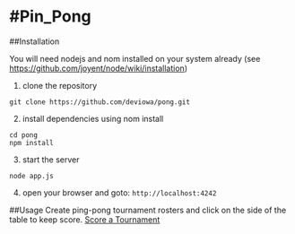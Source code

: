 #Pin_Pong
==========

##Installation

You will need nodejs and nom installed on your system already (see https://github.com/joyent/node/wiki/installation)

1. clone the repository
```
git clone https://github.com/deviowa/pong.git
```

2. install dependencies using nom install
```
cd pong
npm install
```

3. start the server
```
node app.js
```

4. open your browser and goto: `http://localhost:4242`


##Usage 
Create ping-pong tournament rosters and click on the side of the table to keep score.
[Score a Tournament](http://tournament.deviowa.com)







